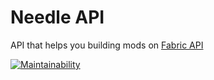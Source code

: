 # Needle API
API that helps you building mods on [Fabric API](https://fabricmc.net)   

[![Maintainability](https://api.codeclimate.com/v1/badges/25e7664eb4a4a56a884a/maintainability)](https://codeclimate.com/github/ramboxeu/needle-api/maintainability)
